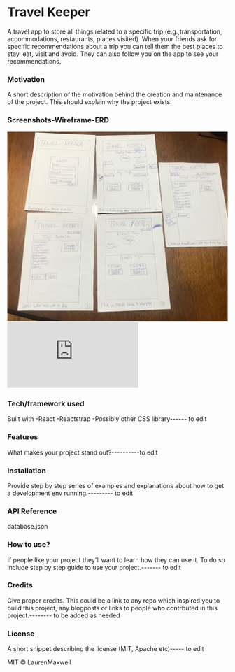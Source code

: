 # Travel Keeper
 A travel app to store all things related to a specific trip (e.g.,transportation, accommodations, restaurants, places visited). When your friends ask for specific recommendations about a trip you can tell them the best places to stay, eat, visit and avoid. They can also follow you on the app to see your recommendations.

### Motivation
A short description of the motivation behind the creation and maintenance of the project. This should explain why the project exists.

### Screenshots-Wireframe-ERD
![wireframe](https://github.com/laurenelizamax/Travel-Keeper/blob/master/travel-wireframe.jpg)
![ERD](https://github.com/laurenelizamax/Travel-Keeper/blob/master/travel-ERD.pdf)


### Tech/framework used
Built with
       -React
       -Reactstrap
       -Possibly other CSS library------ to edit

### Features
What makes your project stand out?----------to edit

### Installation
Provide step by step series of examples and explanations about how to get a development env running.--------- to edit

### API Reference
database.json

### How to use?
If people like your project they’ll want to learn how they can use it. To do so include step by step guide to use your project.------- to edit

### Credits
Give proper credits. This could be a link to any repo which inspired you to build this project, any blogposts or links to people who contrbuted in this project.-------- to be added as needed


### License
A short snippet describing the license (MIT, Apache etc)----- to edit

MIT © LaurenMaxwell
